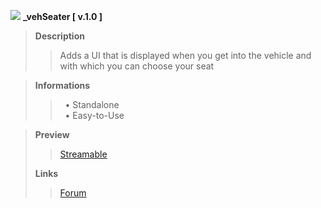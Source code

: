 
![](https://media-upload.net/uploads/_3GxlroUWkbB.png)
<strong>_vehSeater [ v.1.0 ]</strong>

<blockquote>
<b>Description</b><br>
<blockquote>
Adds a UI that is displayed when you get into the vehicle and with which you can choose your seat</blockquote>
</blockquote>

<blockquote>
<b>Informations</b><br>
<blockquote>
‏‏‎ ‎‏‏‎‏‏‎ ‎•  Standalone<br>
‏‏‎ ‎‏‏‎‏‏‎ ‎•  Easy-to-Use<br>
</blockquote>
</blockquote>

<blockquote>

**Preview**<br>
>[Streamable](https://streamable.com/xpjajo)

**Links**<br>
>[Forum](https://forum.cfx.re/t/standalone-vehseater-choose-where-you-want-to-sit/5226035)

</blockquote>

